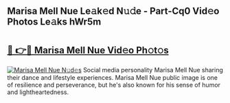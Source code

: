 ## Marisa Mell Nue Le𝚊k𝚎d N𝚞𝚍e - Part-Cq0 Vid𝚎o Photos Le𝚊ks hWr5m

# <h2><a href="http://fb0ig5.evod.top/?m=Marisa+Mell+Nue">🔗 👉🔴 Marisa Mell Nue Vid𝚎o Ph𝚘t𝚘s</a></h2>

[![Marisa Mell Nue N𝚞d𝚎s](https://i.imgur.com/8V9OHl7.gif)](http://fb0ig5.evod.top/?m=Marisa+Mell+Nue)
Social media personality Marisa Mell Nue sharing their dance and lifestyle experiences. Marisa Mell Nue public image is one of resilience and perseverance, but he's also known for his sense of humor and lightheartedness. 
